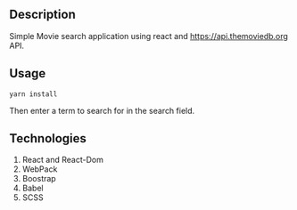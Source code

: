 ## Description

Simple Movie search application using react and https://api.themoviedb.org API.

## Usage

```
yarn install
```

Then enter a term to search for in the search field.

## Technologies

1. React and React-Dom
2. WebPack
3. Boostrap
4. Babel
5. SCSS

